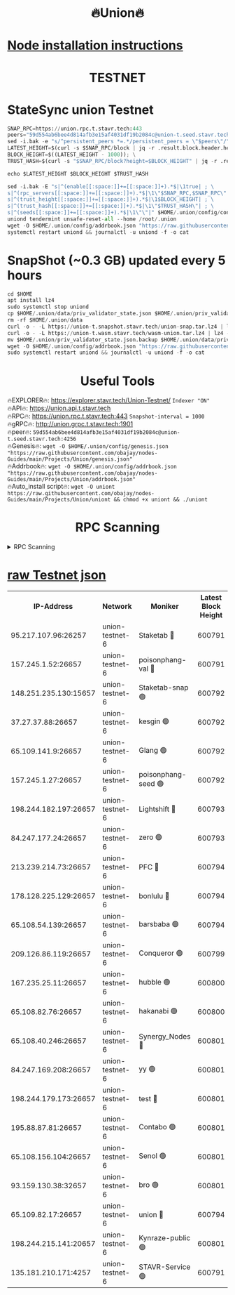<h1 align="center"> 🔥Union🔥</h1>

[Node installation instructions](https://github.com/obajay/nodes-Guides/tree/main/Projects/Union)
=

<h1 align="center"> TESTNET</h1>

# StateSync union Testnet
```python
SNAP_RPC=https://union.rpc.t.stavr.tech:443
peers="59d554ab6bee4d814afb3e15af4031df19b2084c@union-t.seed.stavr.tech:4256"
sed -i.bak -e "s/^persistent_peers *=.*/persistent_peers = \"$peers\"/" $HOME/.union/config/config.toml
LATEST_HEIGHT=$(curl -s $SNAP_RPC/block | jq -r .result.block.header.height); \
BLOCK_HEIGHT=$((LATEST_HEIGHT - 1000)); \
TRUST_HASH=$(curl -s "$SNAP_RPC/block?height=$BLOCK_HEIGHT" | jq -r .result.block_id.hash)

echo $LATEST_HEIGHT $BLOCK_HEIGHT $TRUST_HASH

sed -i.bak -E "s|^(enable[[:space:]]+=[[:space:]]+).*$|\1true| ; \
s|^(rpc_servers[[:space:]]+=[[:space:]]+).*$|\1\"$SNAP_RPC,$SNAP_RPC\"| ; \
s|^(trust_height[[:space:]]+=[[:space:]]+).*$|\1$BLOCK_HEIGHT| ; \
s|^(trust_hash[[:space:]]+=[[:space:]]+).*$|\1\"$TRUST_HASH\"| ; \
s|^(seeds[[:space:]]+=[[:space:]]+).*$|\1\"\"|" $HOME/.union/config/config.toml
uniond tendermint unsafe-reset-all --home /root/.union
wget -O $HOME/.union/config/addrbook.json "https://raw.githubusercontent.com/obajay/nodes-Guides/main/Projects/Union/addrbook.json"
systemctl restart uniond && journalctl -u uniond -f -o cat
```
# SnapShot (~0.3 GB) updated every 5 hours
```python
cd $HOME
apt install lz4
sudo systemctl stop uniond
cp $HOME/.union/data/priv_validator_state.json $HOME/.union/priv_validator_state.json.backup
rm -rf $HOME/.union/data
curl -o - -L https://union-t.snapshot.stavr.tech/union-snap.tar.lz4 | lz4 -c -d - | tar -x -C $HOME/.union --strip-components 2
curl -o - -L https://union-t.wasm.stavr.tech/wasm-union.tar.lz4 | lz4 -c -d - | tar -x -C $HOME/.union --strip-components 2
mv $HOME/.union/priv_validator_state.json.backup $HOME/.union/data/priv_validator_state.json
wget -O $HOME/.union/config/addrbook.json "https://raw.githubusercontent.com/obajay/nodes-Guides/main/Projects/Union/addrbook.json"
sudo systemctl restart uniond && journalctl -u uniond -f -o cat
```
 <h1 align="center"> Useful Tools</h1>
 
🔥EXPLORER🔥: https://explorer.stavr.tech/Union-Testnet/        `Indexer "ON"` \
🔥API🔥:      https://union.api.t.stavr.tech \
🔥RPC🔥:      https://union.rpc.t.stavr.tech:443              `Snapshot-interval = 1000` \
🔥gRPC🔥:     http://union.grpc.t.stavr.tech:1901 \
🔥peer🔥:     `59d554ab6bee4d814afb3e15af4031df19b2084c@union-t.seed.stavr.tech:4256` \
🔥Genesis🔥:     `wget -O $HOME/.union/config/genesis.json "https://raw.githubusercontent.com/obajay/nodes-Guides/main/Projects/Union/genesis.json"` \
🔥Addrbook🔥: ```wget -O $HOME/.union/config/addrbook.json "https://raw.githubusercontent.com/obajay/nodes-Guides/main/Projects/Union/addrbook.json"``` \
🔥Auto_install script🔥:  `wget -O uniont https://raw.githubusercontent.com/obajay/nodes-Guides/main/Projects/Union/uniont && chmod +x uniont && ./uniont`

<h1 align="center"> RPC Scanning</h1>

<details>
<summary>RPC Scanning</summary>

<h2 align="center"> We scan nodes in real time every 4 hours. And we provide the final result of RPC endpoints.
We cannot influence the operation of these nodes in any way. </h2>


```python
If Voting Power is higher than 0 --> then the Node is a validator of the network and may be subject to attack and be a potential threat to the chain.
```
```python
We marked such validators with a red symbol
```

</details>

[raw Testnet json](https://rpc-check.uniont.stavr.tech/uniont/rpc-uniont-result.json)
=



<table><tr><th>IP-Address</th><th>Network</th><th>Moniker</th><th>Latest Block Height</th><th>Earliest Block Height</th><th>Catching Up</th><th>Tx Index</th><th>Voting Power</th><th>Scan Time</th></tr><tr><td>95.217.107.96:26257</td><td>union-testnet-6</td><td>Staketab 🔴</td><td>600791</td><td>1</td><td>False</td><td>on</td><td>1000002</td><td>2024-03-26T03:20:50.272394957UTC</td></tr><tr><td>157.245.1.52:26657</td><td>union-testnet-6</td><td>poisonphang-val 🔴</td><td>600791</td><td>1</td><td>False</td><td>on</td><td>1000000</td><td>2024-03-26T03:20:50.891110900UTC</td></tr><tr><td>148.251.235.130:15657</td><td>union-testnet-6</td><td>Staketab-snap 🟢</td><td>600792</td><td>1</td><td>False</td><td>on</td><td>0</td><td>2024-03-26T03:20:51.426418846UTC</td></tr><tr><td>37.27.37.88:26657</td><td>union-testnet-6</td><td>kesgin 🟢</td><td>600792</td><td>1</td><td>False</td><td>on</td><td>0</td><td>2024-03-26T03:20:51.733992909UTC</td></tr><tr><td>65.109.141.9:26657</td><td>union-testnet-6</td><td>Glang 🟢</td><td>600792</td><td>1</td><td>False</td><td>on</td><td>0</td><td>2024-03-26T03:20:56.163571305UTC</td></tr><tr><td>157.245.1.27:26657</td><td>union-testnet-6</td><td>poisonphang-seed 🟢</td><td>600792</td><td>1</td><td>False</td><td>on</td><td>0</td><td>2024-03-26T03:20:57.075454007UTC</td></tr><tr><td>198.244.182.197:26657</td><td>union-testnet-6</td><td>Lightshift 🔴</td><td>600793</td><td>1</td><td>False</td><td>on</td><td>1000000</td><td>2024-03-26T03:20:59.421939859UTC</td></tr><tr><td>84.247.177.24:26657</td><td>union-testnet-6</td><td>zero 🟢</td><td>600793</td><td>1</td><td>False</td><td>on</td><td>0</td><td>2024-03-26T03:21:03.936536145UTC</td></tr><tr><td>213.239.214.73:26657</td><td>union-testnet-6</td><td>PFC 🔴</td><td>600794</td><td>1</td><td>False</td><td>on</td><td>1000001</td><td>2024-03-26T03:21:08.567425982UTC</td></tr><tr><td>178.128.225.129:26657</td><td>union-testnet-6</td><td>bonlulu 🔴</td><td>600794</td><td>1</td><td>False</td><td>on</td><td>1000000</td><td>2024-03-26T03:21:09.192802069UTC</td></tr><tr><td>65.108.54.139:26657</td><td>union-testnet-6</td><td>barsbaba 🟢</td><td>600794</td><td>1</td><td>False</td><td>on</td><td>0</td><td>2024-03-26T03:21:09.505437233UTC</td></tr><tr><td>209.126.86.119:26657</td><td>union-testnet-6</td><td>Conqueror 🟢</td><td>600799</td><td>1</td><td>False</td><td>on</td><td>0</td><td>2024-03-26T03:21:34.972440002UTC</td></tr><tr><td>167.235.25.11:26657</td><td>union-testnet-6</td><td>hubble 🟢</td><td>600800</td><td>1</td><td>False</td><td>on</td><td>0</td><td>2024-03-26T03:21:41.284576932UTC</td></tr><tr><td>65.108.82.76:26657</td><td>union-testnet-6</td><td>hakanabi 🟢</td><td>600800</td><td>1</td><td>False</td><td>on</td><td>0</td><td>2024-03-26T03:21:41.608522644UTC</td></tr><tr><td>65.108.40.246:26657</td><td>union-testnet-6</td><td>Synergy_Nodes 🔴</td><td>600801</td><td>1</td><td>False</td><td>on</td><td>1000001</td><td>2024-03-26T03:21:48.036055266UTC</td></tr><tr><td>84.247.169.208:26657</td><td>union-testnet-6</td><td>yy 🟢</td><td>600801</td><td>1</td><td>False</td><td>on</td><td>0</td><td>2024-03-26T03:21:48.614289327UTC</td></tr><tr><td>198.244.179.173:26657</td><td>union-testnet-6</td><td>test 🔴</td><td>600801</td><td>1</td><td>False</td><td>on</td><td>1000001</td><td>2024-03-26T03:21:50.918631093UTC</td></tr><tr><td>195.88.87.81:26657</td><td>union-testnet-6</td><td>Contabo 🟢</td><td>600801</td><td>1</td><td>False</td><td>on</td><td>0</td><td>2024-03-26T03:21:51.196265284UTC</td></tr><tr><td>65.108.156.104:26657</td><td>union-testnet-6</td><td>Senol 🟢</td><td>600801</td><td>1</td><td>False</td><td>on</td><td>0</td><td>2024-03-26T03:21:51.538529637UTC</td></tr><tr><td>93.159.130.38:32657</td><td>union-testnet-6</td><td>bro 🟢</td><td>600801</td><td>1</td><td>False</td><td>on</td><td>0</td><td>2024-03-26T03:21:51.806452863UTC</td></tr><tr><td>65.109.82.17:26657</td><td>union-testnet-6</td><td>union 🔴</td><td>600794</td><td>508001</td><td>False</td><td>off</td><td>1000001</td><td>2024-03-26T03:21:04.271249238UTC</td></tr><tr><td>198.244.215.141:20657</td><td>union-testnet-6</td><td>Kynraze-public 🟢</td><td>600801</td><td>524001</td><td>False</td><td>on</td><td>0</td><td>2024-03-26T03:21:48.315499815UTC</td></tr><tr><td>135.181.210.171:4257</td><td>union-testnet-6</td><td>STAVR-Service 🟢</td><td>600791</td><td>600001</td><td>False</td><td>on</td><td>0</td><td>2024-03-26T03:20:51.206068601UTC</td></tr></table>
